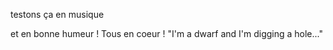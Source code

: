 testons ça
en musique

et en bonne humeur !
Tous en coeur ! "I'm a dwarf and I'm digging a hole..."

